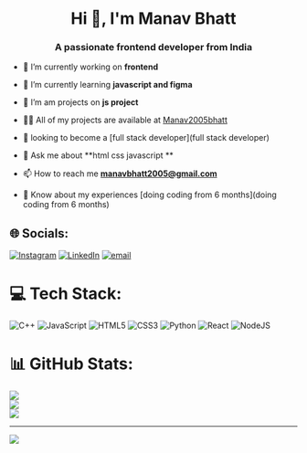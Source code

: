 <h1 align="center">Hi 👋, I'm Manav Bhatt</h1>
<h3 align="center">A passionate frontend developer from India</h3>

- 🔭 I’m currently working on **frontend**

- 🌱 I’m currently learning **javascript and figma**

- 👯 I’m am projects on **js project**

- 👨‍💻 All of my projects are available at [Manav2005bhatt](Manav2005bhatt)

- 📝 looking to become a [full stack developer](full stack developer)

- 💬 Ask me about **html css javascript **

- 📫 How to reach me **manavbhatt2005@gmail.com**

- 📄 Know about my experiences [doing coding from 6 months](doing coding from 6 months)



## 🌐 Socials:
[![Instagram](https://img.shields.io/badge/Instagram-%23E4405F.svg?logo=Instagram&logoColor=white)](https://instagram.com/manavbhatt500) [![LinkedIn](https://img.shields.io/badge/LinkedIn-%230077B5.svg?logo=linkedin&logoColor=white)](https://linkedin.com/in/manav-bhatt-661a95284) [![email](https://img.shields.io/badge/Email-D14836?logo=gmail&logoColor=white)](mailto:manavbhatt2005@gmail.com) 

# 💻 Tech Stack:
![C++](https://img.shields.io/badge/c++-%2300599C.svg?style=for-the-badge&logo=c%2B%2B&logoColor=white) ![JavaScript](https://img.shields.io/badge/javascript-%23323330.svg?style=for-the-badge&logo=javascript&logoColor=%23F7DF1E) ![HTML5](https://img.shields.io/badge/html5-%23E34F26.svg?style=for-the-badge&logo=html5&logoColor=white) ![CSS3](https://img.shields.io/badge/css3-%231572B6.svg?style=for-the-badge&logo=css3&logoColor=white) ![Python](https://img.shields.io/badge/python-3670A0?style=for-the-badge&logo=python&logoColor=ffdd54) ![React](https://img.shields.io/badge/react-%2320232a.svg?style=for-the-badge&logo=react&logoColor=%2361DAFB) ![NodeJS](https://img.shields.io/badge/node.js-6DA55F?style=for-the-badge&logo=node.js&logoColor=white)
# 📊 GitHub Stats:
![](https://github-readme-stats.vercel.app/api?username=Manav2005Bhatt&theme=dark&hide_border=false&include_all_commits=false&count_private=false)<br/>
![](https://nirzak-streak-stats.vercel.app/?user=Manav2005Bhatt&theme=dark&hide_border=false)<br/>
![](https://github-readme-stats.vercel.app/api/top-langs/?username=Manav2005Bhatt&theme=dark&hide_border=false&include_all_commits=false&count_private=false&layout=compact)

---
[![](https://visitcount.itsvg.in/api?id=Manav2005Bhatt&icon=0&color=0)](https://visitcount.itsvg.in)

<!-- Proudly created with GPRM ( https://gprm.itsvg.in ) -->
